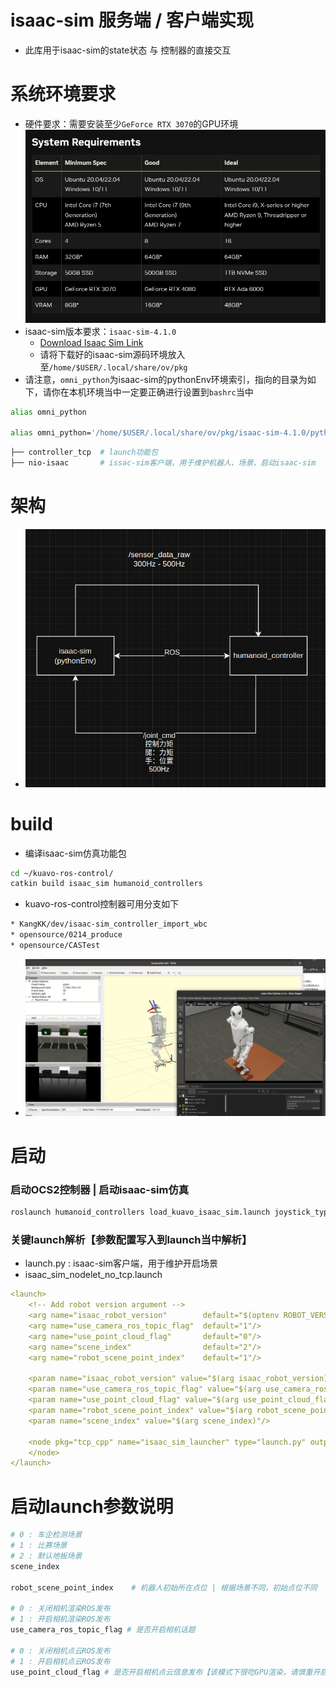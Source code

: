 # isaac-sim 服务端 / 客户端实现
* 此库用于isaac-sim的state状态 与 控制器的直接交互

# 系统环境要求
* 硬件要求：需要安装至少`GeForce RTX 3070`的GPU环境
![系统要求](./IMG/system_requirement.png)
* isaac-sim版本要求：`isaac-sim-4.1.0`
    * [Download Isaac Sim Link](https://docs.isaacsim.omniverse.nvidia.com/latest/installation/download.html)
    * 请将下载好的isaac-sim源码环境放入至`/home/$USER/.local/share/ov/pkg`
* 请注意，`omni_python`为isaac-sim的pythonEnv环境索引，指向的目录为如下，请你在本机环境当中一定要正确进行设置到`bashrc`当中
```bash
alias omni_python

alias omni_python='/home/$USER/.local/share/ov/pkg/isaac-sim-4.1.0/python.sh'
```

```bash
├── controller_tcp  # launch功能包
├── nio-isaac       # issac-sim客户端，用于维护机器人、场景、启动isaac-sim
```
# 架构
* ![架构](./IMG/new_image.png)

# build
* 编译isaac-sim仿真功能包
```bash
cd ~/kuavo-ros-control/
catkin build isaac_sim humanoid_controllers
```
* kuavo-ros-control控制器可用分支如下
```bash
* KangKK/dev/isaac-sim_controller_import_wbc
* opensource/0214_produce
* opensource/CASTest
```
* ![camera](./IMG/camera.png)

# 启动
### 启动OCS2控制器 | 启动isaac-sim仿真
```bash
roslaunch humanoid_controllers load_kuavo_isaac_sim.launch joystick_type:=bt2pro 
``` 
### 关键launch解析【参数配置写入到launch当中解析】
* launch.py : isaac-sim客户端，用于维护开启场景
* isaac_sim_nodelet_no_tcp.launch
```yaml
<launch>  
    <!-- Add robot version argument -->
    <arg name="isaac_robot_version"        default="$(optenv ROBOT_VERSION 45)"/>
    <arg name="use_camera_ros_topic_flag"  default="1"/>
    <arg name="use_point_cloud_flag"       default="0"/>
    <arg name="scene_index"                default="2"/>
    <arg name="robot_scene_point_index"    default="1"/>
    
    <param name="isaac_robot_version" value="$(arg isaac_robot_version)"/>
    <param name="use_camera_ros_topic_flag" value="$(arg use_camera_ros_topic_flag)"/>
    <param name="use_point_cloud_flag" value="$(arg use_point_cloud_flag)"/>
    <param name="robot_scene_point_index" value="$(arg robot_scene_point_index)"/>
    <param name="scene_index" value="$(arg scene_index)"/>

    <node pkg="tcp_cpp" name="isaac_sim_launcher" type="launch.py" output="screen">
    </node>
</launch>  
```
# 启动launch参数说明
```bash
# 0 : 车企检测场景
# 1 : 比赛场景
# 2 : 默认地板场景
scene_index

robot_scene_point_index    # 机器人初始所在点位 | 根据场景不同，初始点位不同

# 0 : 关闭相机渲染ROS发布
# 1 : 开启相机渲染ROS发布
use_camera_ros_topic_flag # 是否开启相机话题

# 0 : 关闭相机点云ROS发布
# 1 : 开启相机点云ROS发布
use_point_cloud_flag # 是否开启相机点云信息发布【该模式下很吃GPU渲染，请慎重开启】
```